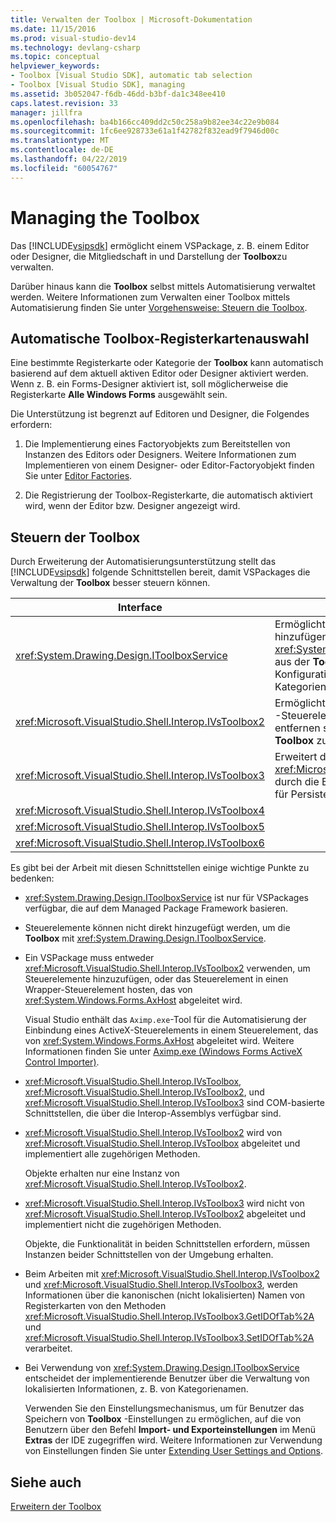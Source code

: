 ```yaml
---
title: Verwalten der Toolbox | Microsoft-Dokumentation
ms.date: 11/15/2016
ms.prod: visual-studio-dev14
ms.technology: devlang-csharp
ms.topic: conceptual
helpviewer_keywords:
- Toolbox [Visual Studio SDK], automatic tab selection
- Toolbox [Visual Studio SDK], managing
ms.assetid: 3b052047-f6db-46dd-b3bf-da1c348ee410
caps.latest.revision: 33
manager: jillfra
ms.openlocfilehash: ba4b166cc409dd2c50c258a9b82ee34c22e9b084
ms.sourcegitcommit: 1fc6ee928733e61a1f42782f832ead9f7946d00c
ms.translationtype: MT
ms.contentlocale: de-DE
ms.lasthandoff: 04/22/2019
ms.locfileid: "60054767"
---
```

# <a name="managing-the-toolbox"></a>Managing the Toolbox
Das [!INCLUDE[vsipsdk](../includes/vsipsdk-md.md)] ermöglicht einem VSPackage, z. B. einem Editor oder Designer, die Mitgliedschaft in und Darstellung der **Toolbox**zu verwalten.  
  
 Darüber hinaus kann die **Toolbox** selbst mittels Automatisierung verwaltet werden. Weitere Informationen zum Verwalten einer Toolbox mittels Automatisierung finden Sie unter [Vorgehensweise: Steuern die Toolbox](http://msdn.microsoft.com/library/c9d8a18a-d2bc-43d4-a803-601bfc6a6599).  
  
## <a name="automatic-toolbox-tab-selection"></a>Automatische Toolbox-Registerkartenauswahl  
 Eine bestimmte Registerkarte oder Kategorie der **Toolbox** kann automatisch basierend auf dem aktuell aktiven Editor oder Designer aktiviert werden. Wenn z. B. ein Forms-Designer aktiviert ist, soll möglicherweise die Registerkarte **Alle Windows Forms** ausgewählt sein.  
  
 Die Unterstützung ist begrenzt auf Editoren und Designer, die Folgendes erfordern:  
  
1. Die Implementierung eines Factoryobjekts zum Bereitstellen von Instanzen des Editors oder Designers. Weitere Informationen zum Implementieren von einem Designer- oder Editor-Factoryobjekt finden Sie unter [Editor Factories](../extensibility/editor-factories.md).  
  
2. Die Registrierung der Toolbox-Registerkarte, die automatisch aktiviert wird, wenn der Editor bzw. Designer angezeigt wird.  
  
## <a name="controlling-the-toolbox"></a>Steuern der Toolbox  
 Durch Erweiterung der Automatisierungsunterstützung stellt das [!INCLUDE[vsipsdk](../includes/vsipsdk-md.md)] folgende Schnittstellen bereit, damit VSPackages die Verwaltung der **Toolbox** besser steuern können.  
  
|Interface|Beschreibung|  
|---------------|-----------------|  
|<xref:System.Drawing.Design.IToolboxService>|Ermöglicht es Anwendungen zu verwalten, hinzufügen und Entfernen von <xref:System.Drawing.Design.ToolboxItem> Objekte aus der **Toolbox**. Ermöglicht zudem die Konfiguration der Darstellung und von **Toolbox** -Kategorien.|  
|<xref:Microsoft.VisualStudio.Shell.Interop.IVsToolbox2>|Ermöglicht Anwendungen, Active-basierte **Toolbox** -Steuerelemente zu verwalten, hinzuzufügen und zu entfernen sowie Kategorien und Darstellung der **Toolbox** zu konfigurieren.|  
|<xref:Microsoft.VisualStudio.Shell.Interop.IVsToolbox3>|Erweitert die Funktionalität der <xref:Microsoft.VisualStudio.Shell.Interop.IVsToolbox2> durch die Bereitstellung umfassender Unterstützung für Persistenz und Lokalisierung.|  
|<xref:Microsoft.VisualStudio.Shell.Interop.IVsToolbox4>||  
|<xref:Microsoft.VisualStudio.Shell.Interop.IVsToolbox5>||  
|<xref:Microsoft.VisualStudio.Shell.Interop.IVsToolbox6>||  
  
 Es gibt bei der Arbeit mit diesen Schnittstellen einige wichtige Punkte zu bedenken:  
  
- <xref:System.Drawing.Design.IToolboxService> ist nur für VSPackages verfügbar, die auf dem Managed Package Framework basieren.  
  
- Steuerelemente können nicht direkt hinzugefügt werden, um die **Toolbox** mit <xref:System.Drawing.Design.IToolboxService>.  
  
- Ein VSPackage muss entweder <xref:Microsoft.VisualStudio.Shell.Interop.IVsToolbox2> verwenden, um Steuerelemente hinzuzufügen, oder das Steuerelement in einen Wrapper-Steuerelement hosten, das von <xref:System.Windows.Forms.AxHost> abgeleitet wird.  
  
   Visual Studio enthält das `Aximp.exe`-Tool für die Automatisierung der Einbindung eines ActiveX-Steuerelements in einem Steuerelement, das von <xref:System.Windows.Forms.AxHost> abgeleitet wird. Weitere Informationen finden Sie unter [Aximp.exe (Windows Forms ActiveX Control Importer)](http://msdn.microsoft.com/library/482c0d83-7144-4497-b626-87d2351b78d0).  
  
- <xref:Microsoft.VisualStudio.Shell.Interop.IVsToolbox>, <xref:Microsoft.VisualStudio.Shell.Interop.IVsToolbox2>, und <xref:Microsoft.VisualStudio.Shell.Interop.IVsToolbox3> sind COM-basierte Schnittstellen, die über die Interop-Assemblys verfügbar sind.  
  
- <xref:Microsoft.VisualStudio.Shell.Interop.IVsToolbox2> wird von <xref:Microsoft.VisualStudio.Shell.Interop.IVsToolbox> abgeleitet und implementiert alle zugehörigen Methoden.  
  
   Objekte erhalten nur eine Instanz von <xref:Microsoft.VisualStudio.Shell.Interop.IVsToolbox2>.  
  
- <xref:Microsoft.VisualStudio.Shell.Interop.IVsToolbox3> wird nicht von <xref:Microsoft.VisualStudio.Shell.Interop.IVsToolbox2> abgeleitet und implementiert nicht die zugehörigen Methoden.  
  
   Objekte, die Funktionalität in beiden Schnittstellen erfordern, müssen Instanzen beider Schnittstellen von der Umgebung erhalten.  
  
- Beim Arbeiten mit <xref:Microsoft.VisualStudio.Shell.Interop.IVsToolbox2> und <xref:Microsoft.VisualStudio.Shell.Interop.IVsToolbox3>, werden Informationen über die kanonischen (nicht lokalisierten) Namen von Registerkarten von den Methoden <xref:Microsoft.VisualStudio.Shell.Interop.IVsToolbox3.GetIDOfTab%2A> und <xref:Microsoft.VisualStudio.Shell.Interop.IVsToolbox3.SetIDOfTab%2A> verarbeitet.  
  
- Bei Verwendung von <xref:System.Drawing.Design.IToolboxService> entscheidet der implementierende Benutzer über die Verwaltung von lokalisierten Informationen, z. B. von Kategorienamen.  
  
  Verwenden Sie den Einstellungsmechanismus, um für Benutzer das Speichern von **Toolbox** -Einstellungen zu ermöglichen, auf die von Benutzern über den Befehl **Import- und Exporteinstellungen** im Menü **Extras** der IDE zugegriffen wird. Weitere Informationen zur Verwendung von Einstellungen finden Sie unter [Extending User Settings and Options](../extensibility/extending-user-settings-and-options.md).  
  
## <a name="see-also"></a>Siehe auch  
 [Erweitern der Toolbox](../misc/extending-the-toolbox.md)